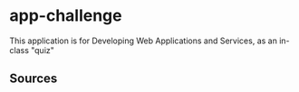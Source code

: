 # app-challenge
This application is for Developing Web Applications and Services, as an in-class "quiz"


## Sources
